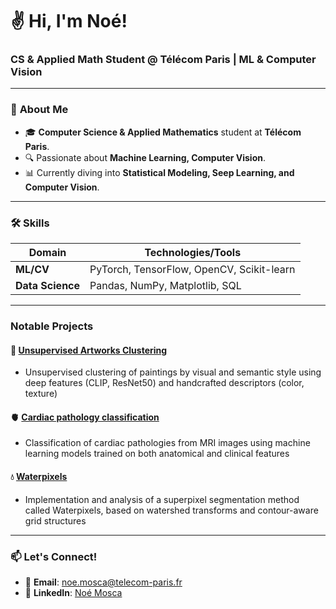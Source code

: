 
<p align="center">
  <h1>✌️ Hi, I'm Noé!</h1>
  <h3>CS & Applied Math Student @ Télécom Paris | ML & Computer Vision</h3>
</p>

---

### 🚀 **About Me**
- 🎓 **Computer Science & Applied Mathematics** student at **Télécom Paris**.
- 🔍 Passionate about **Machine Learning, Computer Vision**.
- 📊 Currently diving into **Statistical Modeling, Seep Learning, and Computer Vision**.

---

### 🛠 **Skills**
| **Domain**       | **Technologies/Tools**                                     |
|------------------|------------------------------------------------------------|
| **ML/CV**        | PyTorch, TensorFlow, OpenCV, Scikit-learn                  |
| **Data Science** | Pandas, NumPy, Matplotlib, SQL                             |


---


### **Notable Projects**
#### 🎨 **[Unsupervised Artworks Clustering]([https://github.com/noe-mosca/Artworks-Style-Clustering](https://github.com/noe-mosca/Classification-of-artworks))**
- Unsupervised clustering of paintings by visual and semantic style using deep features (CLIP, ResNet50) and handcrafted descriptors (color, texture)

#### 🫀 **[Cardiac pathology classification](https://github.com/noe-mosca/-Cardiac-pathology-classification)**
- Classification of cardiac pathologies from MRI images using machine learning models trained on both anatomical and clinical features

#### 💧 **[Waterpixels](https://github.com/noe-mosca/Waterpixels)**
- Implementation and analysis of a superpixel segmentation method called Waterpixels, based on watershed transforms and contour-aware grid structures


---

### 📫 **Let's Connect!**
- 📧 **Email**: [noe.mosca@telecom-paris.fr](mailto:noe.mosca@telecom-paris.fr)
- 💼 **LinkedIn**: [Noé Mosca](https://www.linkedin.com/in/no%C3%A9-mosca-73870123b/)
